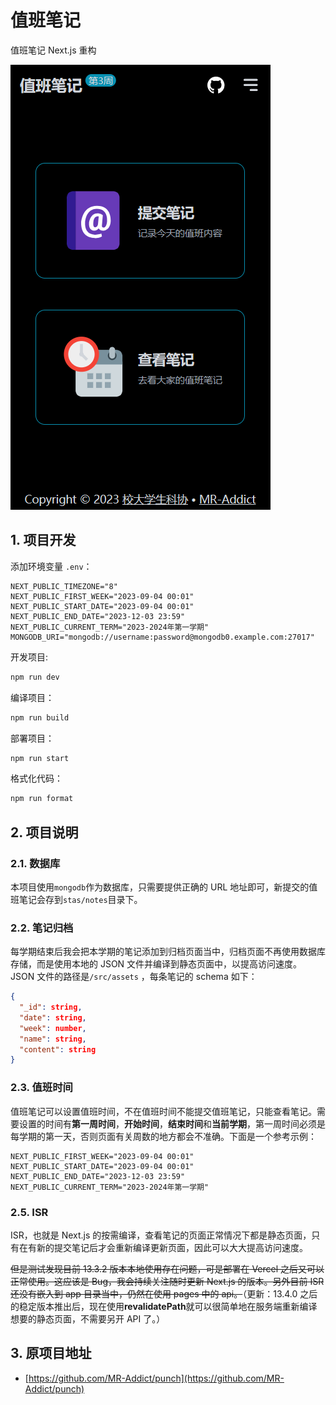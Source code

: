 # 值班笔记

值班笔记 Next.js 重构

![preview](preview.png)

## 1. 项目开发

添加环境变量 `.env`：

```env
NEXT_PUBLIC_TIMEZONE="8"
NEXT_PUBLIC_FIRST_WEEK="2023-09-04 00:01"
NEXT_PUBLIC_START_DATE="2023-09-04 00:01"
NEXT_PUBLIC_END_DATE="2023-12-03 23:59"
NEXT_PUBLIC_CURRENT_TERM="2023-2024年第一学期"
MONGODB_URI="mongodb://username:password@mongodb0.example.com:27017"
```

开发项目:

```sh
npm run dev
```

编译项目：

```sh
npm run build
```

部署项目：

```sh
npm run start
```

格式化代码：

```sh
npm run format
```

## 2. 项目说明

### 2.1. 数据库

本项目使用`mongodb`作为数据库，只需要提供正确的 URL 地址即可，新提交的值班笔记会存到`stas/notes`目录下。

### 2.2. 笔记归档

每学期结束后我会把本学期的笔记添加到归档页面当中，归档页面不再使用数据库存储，而是使用本地的 JSON 文件并编译到静态页面中，以提高访问速度。JSON 文件的路径是`/src/assets` ，每条笔记的 schema 如下：

```json
{
  "_id": string,
  "date": string,
  "week": number,
  "name": string,
  "content": string
}
```

### 2.3. 值班时间

值班笔记可以设置值班时间，不在值班时间不能提交值班笔记，只能查看笔记。需要设置的时间有**第一周时间**，**开始时间**，**结束时间**和**当前学期**，第一周时间必须是每学期的第一天，否则页面有关周数的地方都会不准确。下面是一个参考示例：

```env
NEXT_PUBLIC_FIRST_WEEK="2023-09-04 00:01"
NEXT_PUBLIC_START_DATE="2023-09-04 00:01"
NEXT_PUBLIC_END_DATE="2023-12-03 23:59"
NEXT_PUBLIC_CURRENT_TERM="2023-2024年第一学期"
```

### 2.5. ISR

ISR，也就是 Next.js 的按需编译，查看笔记的页面正常情况下都是静态页面，只有在有新的提交笔记后才会重新编译更新页面，因此可以大大提高访问速度。

~~但是测试发现目前 13.3.2 版本本地使用存在问题，可是部署在 Vercel 之后又可以正常使用。这应该是 Bug，我会持续关注随时更新 Next.js 的版本。另外目前 ISR 还没有嵌入到 app 目录当中，仍然在使用 pages 中的 api。~~（更新：13.4.0 之后的稳定版本推出后，现在使用**revalidatePath**就可以很简单地在服务端重新编译想要的静态页面，不需要另开 API 了。）

## 3. 原项目地址

- [https://github.com/MR-Addict/punch](https://github.com/MR-Addict/punch)
